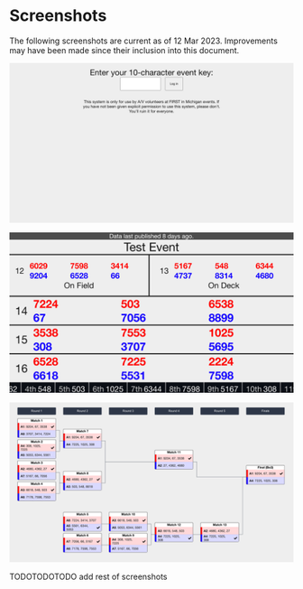 # Screenshots

The following screenshots are current as of 12 Mar 2023. Improvements may have been made since their inclusion into this document.

![The login screen](assets/login.png)

![Qualification match queueing screen with all options](assets/qual_queueing_all_options.png)

![Playoff bracket (fills in as events complete)](assets/playoff_bracket.png)

TODOTODOTODO add rest of screenshots